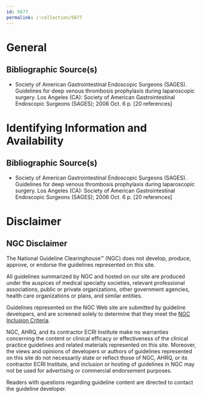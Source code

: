 ```yaml
---
id: 5677
permalink: /:collection/5677
---
```


# General

## Bibliographic Source(s)

- Society of American Gastrointestinal Endoscopic Surgeons (SAGES). Guidelines for deep venous thrombosis prophylaxis during laparoscopic surgery. Los Angeles (CA): Society of American Gastrointestinal Endoscopic Surgeons (SAGES); 2006 Oct. 6 p. [20 references]

# Identifying Information and Availability

## Bibliographic Source(s)

- Society of American Gastrointestinal Endoscopic Surgeons (SAGES). Guidelines for deep venous thrombosis prophylaxis during laparoscopic surgery. Los Angeles (CA): Society of American Gastrointestinal Endoscopic Surgeons (SAGES); 2006 Oct. 6 p. [20 references]

# Disclaimer

## NGC Disclaimer

The National Guideline Clearinghouse™ (NGC) does not develop, produce, approve, or endorse the guidelines represented on this site.

All guidelines summarized by NGC and hosted on our site are produced under the auspices of medical specialty societies, relevant professional associations, public or private organizations, other government agencies, health care organizations or plans, and similar entities.

Guidelines represented on the NGC Web site are submitted by guideline developers, and are screened solely to determine that they meet the [NGC Inclusion Criteria](/help-and-about/summaries/inclusion-criteria).

NGC, AHRQ, and its contractor ECRI Institute make no warranties concerning the content or clinical efficacy or effectiveness of the clinical practice guidelines and related materials represented on this site. Moreover, the views and opinions of developers or authors of guidelines represented on this site do not necessarily state or reflect those of NGC, AHRQ, or its contractor ECRI Institute, and inclusion or hosting of guidelines in NGC may not be used for advertising or commercial endorsement purposes.

Readers with questions regarding guideline content are directed to contact the guideline developer.

